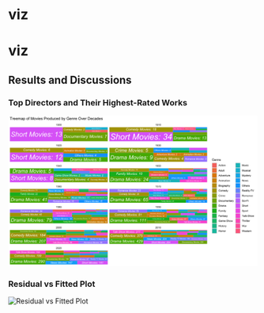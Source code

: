 # viz


# viz


## Results and Discussions

### Top Directors and Their Highest-Rated Works
![Top Directors and Their Works](outputs/DataViz_Q1.jpeg "Figure 1: Top Directors and Their Works")

### Residual vs Fitted Plot
![Residual vs Fitted Plot](outputs/figure2.png "Figure 2: Residual vs Fitted Plot")
